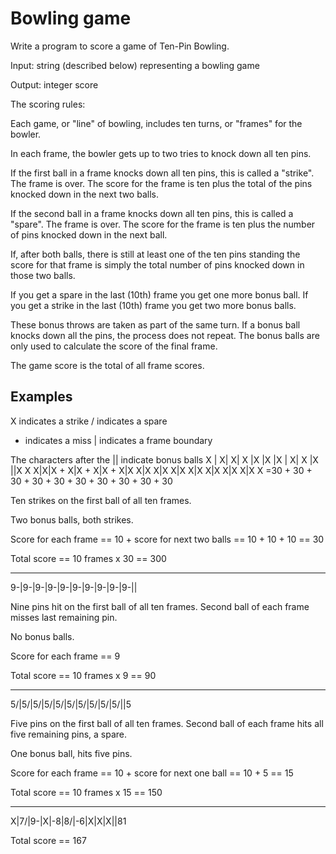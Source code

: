 Bowling game
============

Write a program to score a game of Ten-Pin Bowling.

Input: string (described below) representing a bowling game

Output: integer score

The scoring rules:

Each game, or "line" of bowling, includes ten turns, or "frames" for the bowler. 

In each frame, the bowler gets up to two tries to knock down all ten pins. 

If the first ball in a frame knocks down all ten pins, this is called a "strike". The frame is over. The score for the frame is ten plus the total of the pins knocked down in the next two balls.

If the second ball in a frame knocks down all ten pins, this is called a "spare". The frame is over. The score for the frame is ten plus the number of pins knocked down in the next ball. 

If, after both balls, there is still at least one of the ten pins standing the score for that frame is simply the total number of pins knocked down in those two balls.

If you get a spare in the last (10th) frame you get one more bonus ball. If you get a strike in the last (10th) frame you get two more bonus balls.

These bonus throws are taken as part of the same turn. If a bonus ball knocks down all the pins, the process does not repeat. The bonus balls are only used to calculate the score of the final frame.

The game score is the total of all frame scores.

Examples
--------
X indicates a strike
/ indicates a spare
- indicates a miss
| indicates a frame boundary

The characters after the || indicate bonus balls
X  |    X|    X|   X  |X   |X  |X  |  X|  X  |X ||X   X
X|X|X + X|X + X|X + X|X  X|X  X|X  X|X  X|X X|X  X|X X|X X
=30  + 30  + 30  + 30  + 30 + 30 + 30 + 30 + 30 + 30 


Ten strikes on the first ball of all ten frames.

Two bonus balls, both strikes.

Score for each frame == 10 + score for next two balls == 10 + 10 + 10 == 30

Total score == 10 frames x 30 == 300

------

9-|9-|9-|9-|9-|9-|9-|9-|9-|9-||

Nine pins hit on the first ball of all ten frames. Second ball of each frame misses last remaining pin.

No bonus balls.

Score for each frame == 9

Total score == 10 frames x 9 == 90

------

5/|5/|5/|5/|5/|5/|5/|5/|5/|5/||5

Five pins on the first ball of all ten frames. Second ball of each frame hits all five remaining pins, a spare.

One bonus ball, hits five pins.

Score for each frame == 10 + score for next one ball == 10 + 5 == 15

Total score == 10 frames x 15 == 150

------

X|7/|9-|X|-8|8/|-6|X|X|X||81

Total score == 167
